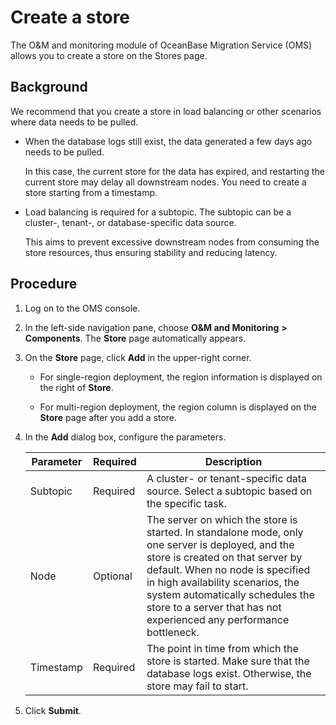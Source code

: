 # Create a store

The O\&M and monitoring module of OceanBase Migration Service (OMS) allows you to create a store on the Stores page.

## Background

We recommend that you create a store in load balancing or other scenarios where data needs to be pulled.

* When the database logs still exist, the data generated a few days ago needs to be pulled.

  In this case, the current store for the data has expired, and restarting the current store may delay all downstream nodes. You need to create a store starting from a timestamp.
  
* Load balancing is required for a subtopic. The subtopic can be a cluster-, tenant-, or database-specific data source.

  This aims to prevent excessive downstream nodes from consuming the store resources, thus ensuring stability and reducing latency.
  
## Procedure

1. Log on to the OMS console.

2. In the left-side navigation pane, choose **O\&M and Monitoring** **\>** **Components**. The **Store** page automatically appears.

3. On the **Store** page, click **Add** in the upper-right corner.

   * For single-region deployment, the region information is displayed on the right of **Store**.

   * For multi-region deployment, the region column is displayed on the **Store** page after you add a store.

4. In the **Add** dialog box, configure the parameters.

   | Parameter | Required |                                                                                                                                                               Description                                                                                                                                                               |
   |-----------|----------|-----------------------------------------------------------------------------------------------------------------------------------------------------------------------------------------------------------------------------------------------------------------------------------------------------------------------------------------|
   | Subtopic  | Required | A cluster- or tenant-specific data source. Select a subtopic based on the specific task.                                                                                                                                                                                                                                                |
   | Node      | Optional | The server on which the store is started.  In standalone mode, only one server is deployed, and the store is created on that server by default. When no node is specified in high availability scenarios, the system automatically schedules the store to a server that has not experienced any performance bottleneck. |
   | Timestamp | Required | The point in time from which the store is started.  Make sure that the database logs exist. Otherwise, the store may fail to start.                                                                                                                                                                                     |

5. Click **Submit**.
